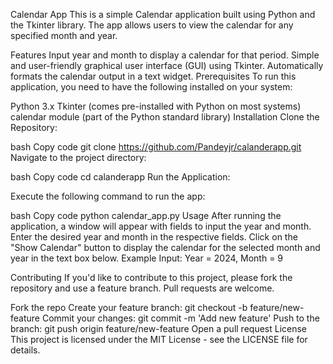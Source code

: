 Calendar App
This is a simple Calendar application built using Python and the Tkinter library. The app allows users to view the calendar for any specified month and year.

Features
Input year and month to display a calendar for that period.
Simple and user-friendly graphical user interface (GUI) using Tkinter.
Automatically formats the calendar output in a text widget.
Prerequisites
To run this application, you need to have the following installed on your system:

Python 3.x
Tkinter (comes pre-installed with Python on most systems)
calendar module (part of the Python standard library)
Installation
Clone the Repository:

bash
Copy code
git clone https://github.com/Pandeyjr/calanderapp.git
Navigate to the project directory:

bash
Copy code
cd calanderapp
Run the Application:

Execute the following command to run the app:

bash
Copy code
python calendar_app.py
Usage
After running the application, a window will appear with fields to input the year and month.
Enter the desired year and month in the respective fields.
Click on the "Show Calendar" button to display the calendar for the selected month and year in the text box below.
Example
Input: Year = 2024, Month = 9

Contributing
If you'd like to contribute to this project, please fork the repository and use a feature branch. Pull requests are welcome.

Fork the repo
Create your feature branch: git checkout -b feature/new-feature
Commit your changes: git commit -m 'Add new feature'
Push to the branch: git push origin feature/new-feature
Open a pull request
License
This project is licensed under the MIT License - see the LICENSE file for details.

